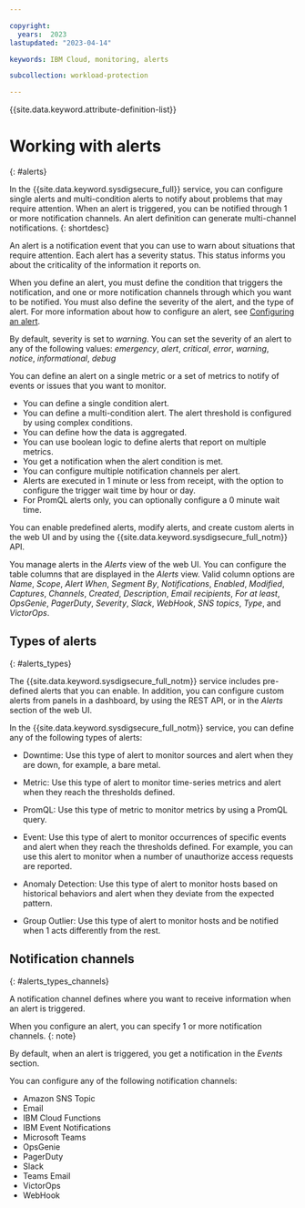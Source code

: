 ```yaml
---

copyright:
  years:  2023
lastupdated: "2023-04-14"

keywords: IBM Cloud, monitoring, alerts

subcollection: workload-protection

---
```


{{site.data.keyword.attribute-definition-list}}

# Working with alerts
{: #alerts}

In the {{site.data.keyword.sysdigsecure_full}} service, you can configure single alerts and multi-condition alerts to notify about problems that may require attention. When an alert is triggered, you can be notified through 1 or more notification channels. An alert definition can generate multi-channel notifications.
{: shortdesc}

An alert is a notification event that you can use to warn about situations that require attention. Each alert has a severity status. This status informs you about the criticality of the information it reports on.

When you define an alert, you must define the condition that triggers the notification, and one or more notification channels through which you want to be notified. You must also define the severity of the alert, and the type of alert. For more information about how to configure an alert, see [Configuring an alert](/docs/workload-protection?topic=workload-protection-config).

By default, severity is set to *warning*. You can set the severity of an alert to any of the following values: *emergency*, *alert*, *critical*, *error*, *warning*, *notice*, *informational*, *debug*

You can define an alert on a single metric or a set of metrics to notify of events or issues that you want to monitor.
- You can define a single condition alert.
- You can define a multi-condition alert. The alert threshold is configured by using complex conditions.
- You can define how the data is aggregated.
- You can use boolean logic to define alerts that report on multiple metrics.
- You get a notification when the alert condition is met.
- You can configure multiple notification channels per alert.
- Alerts are executed in 1 minute or less from receipt, with the option to configure the trigger wait time by hour or day.
- For PromQL alerts only, you can optionally configure a 0 minute wait time.


You can enable predefined alerts, modify alerts, and create custom alerts in the web UI and by using the {{site.data.keyword.sysdigsecure_full_notm}} API.

You manage alerts in the *Alerts* view of the web UI. You can configure the table columns that are displayed in the *Alerts* view. Valid column options are *Name*, *Scope*, *Alert When*, *Segment By*, *Notifications*, *Enabled*, *Modified*, *Captures*, *Channels*, *Created*, *Description*, *Email recipients*, *For at least*, *OpsGenie*, *PagerDuty*, *Severity*, *Slack*, *WebHook*, *SNS topics*, *Type*, and *VictorOps*.

## Types of alerts
{: #alerts_types}

The {{site.data.keyword.sysdigsecure_full_notm}} service includes pre-defined alerts that you can enable. In addition, you can configure custom alerts from panels in a dashboard, by using the REST API, or in the *Alerts* section of the web UI.

In the {{site.data.keyword.sysdigsecure_full_notm}} service, you can define any of the following types of alerts:

- Downtime: Use this type of alert to monitor sources and alert when they are down, for example, a bare metal.

- Metric: Use this type of alert to monitor time-series metrics and alert when they reach the thresholds defined.

- PromQL: Use this type of metric to monitor metrics by using a PromQL query.

- Event: Use this type of alert to monitor occurrences of specific events and alert when they reach the thresholds defined. For example, you can use this alert to monitor when a number of unauthorize access requests are reported.

- Anomaly Detection: Use this type of alert to monitor hosts based on historical behaviors and alert when they deviate from the expected pattern.

- Group Outlier: Use this type of alert to monitor hosts and be notified when 1 acts differently from the rest.


## Notification channels
{: #alerts_types_channels}

A notification channel defines where you want to receive information when an alert is triggered.

When you configure an alert, you can specify 1 or more notification channels.
{: note}

By default, when an alert is triggered, you get a notification in the *Events* section.

You can configure any of the following notification channels:
- Amazon SNS Topic
- Email
- IBM Cloud Functions
- IBM Event Notifications
- Microsoft Teams
- OpsGenie
- PagerDuty
- Slack
- Teams Email
- VictorOps
- WebHook
